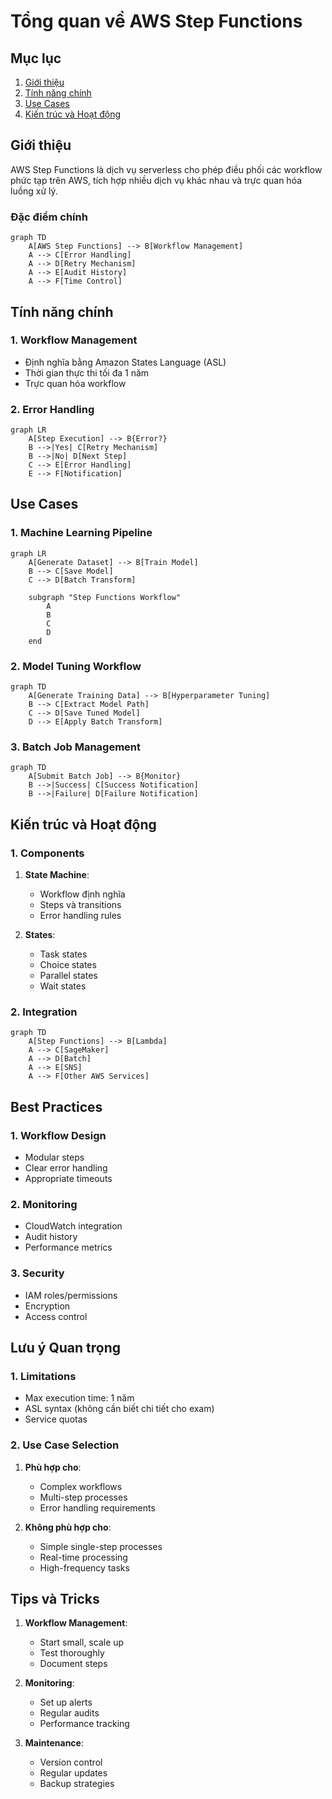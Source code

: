# Tổng quan về AWS Step Functions

## Mục lục
1. [Giới thiệu](#giới-thiệu)
2. [Tính năng chính](#tính-năng-chính)
3. [Use Cases](#use-cases)
4. [Kiến trúc và Hoạt động](#kiến-trúc-và-hoạt-động)

## Giới thiệu

AWS Step Functions là dịch vụ serverless cho phép điều phối các workflow phức tạp trên AWS, tích hợp nhiều dịch vụ khác nhau và trực quan hóa luồng xử lý.

### Đặc điểm chính
```mermaid
graph TD
    A[AWS Step Functions] --> B[Workflow Management]
    A --> C[Error Handling]
    A --> D[Retry Mechanism]
    A --> E[Audit History]
    A --> F[Time Control]
```

## Tính năng chính

### 1. Workflow Management
- Định nghĩa bằng Amazon States Language (ASL)
- Thời gian thực thi tối đa 1 năm
- Trực quan hóa workflow

### 2. Error Handling
```mermaid
graph LR
    A[Step Execution] --> B{Error?}
    B -->|Yes| C[Retry Mechanism]
    B -->|No| D[Next Step]
    C --> E[Error Handling]
    E --> F[Notification]
```

## Use Cases

### 1. Machine Learning Pipeline
```mermaid
graph LR
    A[Generate Dataset] --> B[Train Model]
    B --> C[Save Model]
    C --> D[Batch Transform]
    
    subgraph "Step Functions Workflow"
        A
        B
        C
        D
    end
```

### 2. Model Tuning Workflow
```mermaid
graph TD
    A[Generate Training Data] --> B[Hyperparameter Tuning]
    B --> C[Extract Model Path]
    C --> D[Save Tuned Model]
    D --> E[Apply Batch Transform]
```

### 3. Batch Job Management
```mermaid
graph TD
    A[Submit Batch Job] --> B{Monitor}
    B -->|Success| C[Success Notification]
    B -->|Failure| D[Failure Notification]
```

## Kiến trúc và Hoạt động

### 1. Components
1. **State Machine**:
   - Workflow định nghĩa
   - Steps và transitions
   - Error handling rules

2. **States**:
   - Task states
   - Choice states
   - Parallel states
   - Wait states

### 2. Integration
```mermaid
graph TD
    A[Step Functions] --> B[Lambda]
    A --> C[SageMaker]
    A --> D[Batch]
    A --> E[SNS]
    A --> F[Other AWS Services]
```

## Best Practices

### 1. Workflow Design
- Modular steps
- Clear error handling
- Appropriate timeouts

### 2. Monitoring
- CloudWatch integration
- Audit history
- Performance metrics

### 3. Security
- IAM roles/permissions 
- Encryption
- Access control

## Lưu ý Quan trọng

### 1. Limitations
- Max execution time: 1 năm
- ASL syntax (không cần biết chi tiết cho exam)
- Service quotas

### 2. Use Case Selection
1. **Phù hợp cho**:
   - Complex workflows
   - Multi-step processes
   - Error handling requirements

2. **Không phù hợp cho**:
   - Simple single-step processes
   - Real-time processing
   - High-frequency tasks

## Tips và Tricks

1. **Workflow Management**:
   - Start small, scale up
   - Test thoroughly
   - Document steps

2. **Monitoring**:
   - Set up alerts
   - Regular audits
   - Performance tracking

3. **Maintenance**:
   - Version control
   - Regular updates
   - Backup strategies